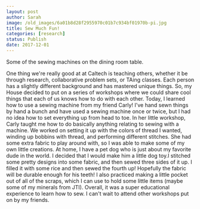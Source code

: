 ```yaml
---
layout: post
author: Sarah
image: /old_images/6a01b8d28f2955970c01b7c934bf01970b-pi.jpg
title: Sew Much Fun!
categories: [research]
status: Publish
date: 2017-12-01
---
```



Some of the sewing machines on the dining room table.

  One thing we're really good at at Caltech is teaching others, whether it be through research, collaborative problem sets, or TAing classes. Each person has a slightly different background and has mastered unique things. So, my House decided to put on a series of workshops where we could share cool things that each of us knows how to do with each other. Today, I learned how to use a sewing machine from my friend Carly!
  I've hand sewn things by hand a bunch and have used a sewing machine once or twice, but I had no idea how to set everything up from head to toe. In her little workshop, Carly taught me how to do basically anything relating to sewing with a machine. We worked on setting it up with the colors of thread I wanted, winding up bobbins with thread, and performing different stitches. She had some extra fabric to play around with, so I was able to make some of my own little creations. At home, I have a pet dog who is just about my favorite dude in the world. I decided that I would make him a little dog toy.I stitched some pretty designs into some fabric, and then sewed three sides of it up. I filled it with some rice and then sewed the fourth up! Hopefully the fabric will be durable enough for his teeth!
  I also practiced making a little pocket out of all of the scraps, which I can use to hold some little items (maybe some of my minerals from JTI). Overall, it was a super educational experience to learn how to sew. I can't wait to attend other workshops put on by my friends.

